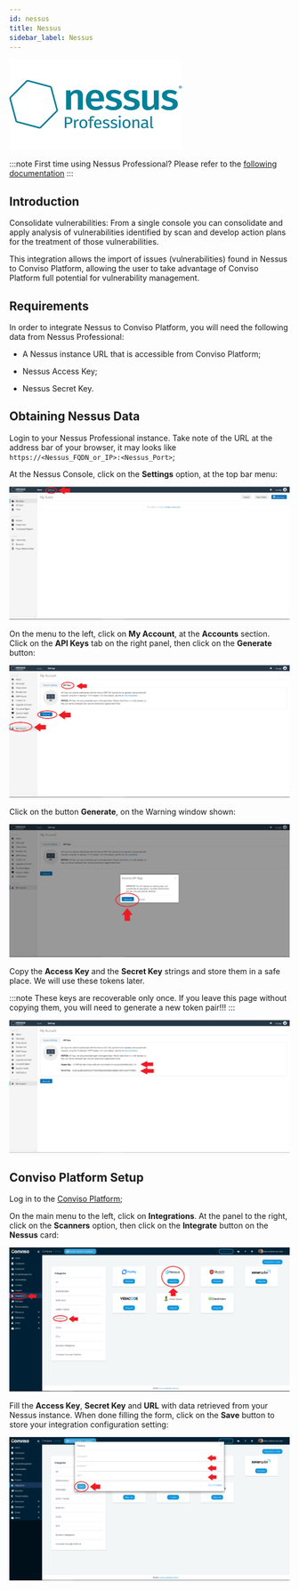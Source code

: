 ```yaml
---
id: nessus
title: Nessus
sidebar_label: Nessus
---
```


<div style={{textAlign: 'center'}}>

![img](../../static/img/nessus.png)

</div>

:::note
First time using Nessus Professional? Please refer to the [following documentation](https://docs.tenable.com/Nessus.htm)
:::

## Introduction

Consolidate vulnerabilities: From a single console you can consolidate and apply analysis of vulnerabilities identified by scan and develop action plans for the treatment of those vulnerabilities.

This integration allows the import of issues (vulnerabilities) found in Nessus to Conviso Platform, allowing the user to take advantage of Conviso Platform full potential for vulnerability management.

## Requirements

In order to integrate Nessus to Conviso Platform, you will need the following data from Nessus Professional:

- A Nessus instance URL that is accessible from Conviso Platform;

- Nessus Access Key;

- Nessus Secret Key.

## Obtaining Nessus Data

Login to your Nessus Professional instance. Take note of the URL at the address bar of your browser, it may looks like ```https://<Nessus_FQDN_or_IP>:<Nessus_Port>```;

At the Nessus Console, click on the **Settings** option, at the top bar menu:

<div style={{textAlign: 'center'}}>

![img](../../static/img/nessus-img1.png)

</div>

On the menu to the left, click on **My Account**, at the **Accounts** section. Click on the **API Keys** tab on the right panel, then click on the **Generate** button:

<div style={{textAlign: 'center'}}>

![img](../../static/img/nessus-img2.png)

</div>

Click on the button **Generate**, on the Warning window shown: 

<div style={{textAlign: 'center'}}>

![img](../../static/img/nessus-img3.png)

</div>

Copy the **Access Key** and the **Secret Key** strings and store them in a safe place. We will use these tokens later.

:::note
These keys are recoverable only once. If you leave this page without copying them, you will need to generate a new token pair!!!
::: 

<div style={{textAlign: 'center'}}>

![img](../../static/img/nessus-img4.png)

</div>

## Conviso Platform Setup

Log in to the [Conviso Platform](https://app.convisoappsec.com);

On the main menu to the left, click on **Integrations**. At the panel to the right, click on the **Scanners** option, then click on the **Integrate** button on the **Nessus** card:

<div style={{textAlign: 'center'}}>

![img](../../static/img/nessus-img5.png)

</div>

Fill the **Access Key**, **Secret Key** and **URL** with data retrieved from your Nessus instance. When done filling the form, click on the **Save** button to store your integration configuration setting:

<div style={{textAlign: 'center'}}>

![img](../../static/img/nessus-img6.png)

</div>

